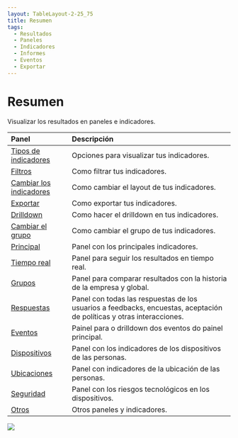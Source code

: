 ```yaml
---
layout: TableLayout-2-25_75
title: Resumen
tags:
  - Resultados
  - Paneles
  - Indicadores
  - Informes
  - Eventos
  - Exportar
---
```

# Resumen

Visualizar los resultados en paneles e indicadores.

| Panel | Descripción |
| :--- | :--- |
| [Tipos de indicadores](charts) | Opciones para visualizar tus indicadores. |
| [Filtros](filters) | Como filtrar tus indicadores. |
| [Cambiar los indicadores](change_kpis) | Como cambiar el layout de tus indicadores. |
| [Exportar](export) | Como exportar tus indicadores. |
| [Drilldown](drilldown) | Como hacer el drilldown en tus indicadores. |
| [Cambiar el grupo](change_group) | Como cambiar el grupo de tus indicadores. |
| [Principal](main) | Panel con los principales indicadores. |
| [Tiempo real](realtime) | Panel para seguir los resultados en tiempo real. |
| [Grupos](groups) | Panel para comparar resultados con la historia de la empresa y global. |
| [Respuestas](answers) | Panel con todas las respuestas de los usuarios a feedbacks, encuestas, aceptación de políticas y otras interacciones. |
| [Eventos](events) | Painel para o drilldown dos eventos do painel principal. |
| [Dispositivos](devices) | Panel con los indicadores de los dispositivos de las personas. |
| [Ubicaciones](locations) | Panel con indicadores de la ubicación de las personas. |
| [Seguridad](security) | Panel con los riesgos tecnológicos en los dispositivos. |
| [Otros](others) | Otros paneles y indicadores. |

   ![](https://cdn.phishx.io/phishx-docs/images/phishx_results_menu_02_dashboards.webp)
